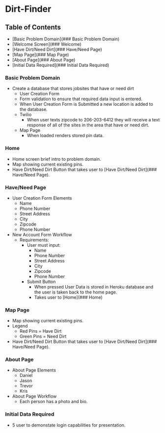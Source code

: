 # Dirt-Finder
## Table of Contents
* [Basic Problem Domain](### Basic Problem Domain)
* [Welcome Screen](### Welcome)
* [Have Dirt/Need Dirt](### Have/Need Page)
* [Map Page](### Map Page)
* [About Page](### About Page)
* [Initial Data Required](### Initial Data Required)

### Basic Problem Domain
* Create a database that stores jobsites that have or need dirt
  * User Creation Form
   * Form validation to ensure that required data input is entered.
   * When User Creation Form is Submitted a new location is added to the database.
  * Twilio
    * When user texts zipcode to 206-203-6412 they will receive a text response of all of the sites in the area that have or need dirt.
  * Map Page
    * When loaded renders stored pin data.

### Home
* Home screen brief intro to problem domain. 
* Map showing current existing pins.
* Have Dirt/Need Dirt Button that takes user to [Have Dirt/Need Dirt](### Have/Need Page).

### Have/Need Page
* User Creation Form Elements
  * Name
  * Phone Number
  * Street Address
  * City
  * Zipcode
  * Phone Number
* New Account Form Workflow
  * Requirements:
    * User must input:
      * Name
      * Phone Number
      * Street Address
      * City
      * Zipcode
      * Phone Number
    * Submit Button
      * When pressed User Data is stored in Heroku database and the user is taken back to the home page.
      * Takes user to [Home](### Home)

### Map Page
* Map showing current existing pins.
* Legend
  * Red Pins = Have Dirt
  * Green Pins = Need Dirt
* Have Dirt/Need Dirt Button that takes user to [Have Dirt/Need Dirt](### Have/Need Page).

### About Page
* About Page Elements
  * Daniel
  * Jason
  * Trevor
  * Kris
* About Page Workflow
  * Each person has a photo and bio.

### Initial Data Required
* 5 user to demonstate login capabilities for presentation.
